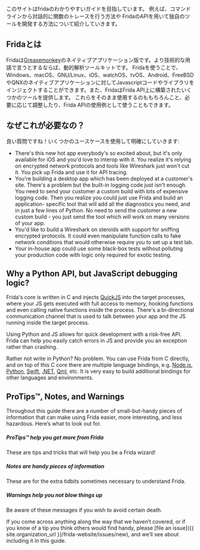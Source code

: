 このサイトはfridaのわかりやすいガイドを目指しています。
例えば、コマンドラインから対話的に関数のトレースを行う方法や
FridaのAPIを用いて独自のツールを開発する方法について紹介していきます。

## Fridaとは

Fridaは[Greasemonkey](https://addons.mozilla.org/en-US/firefox/addon/greasemonkey/)のネイティブアプリケーション版です。より技術的な用語で言うとするならば、動的解析ツールキットです。
Fridaを使うことで、Windows、macOS、GNU/Linux、iOS、watchOS、tvOS、Android、FreeBSDやQNXのネイティブアプリケーションに対してJavascriptコードやライブラリをインジェクトすることができます。また、FridaはFrida API上に構築されたいくつかのツールを提供します。
これらをそのまま使用するのももちろんこと、必要に応じて調整したり、Frida APIの使用例として使うこともできます。

## なぜこれが必要なの？

良い質問ですね！いくつかのユースケースを使用して明確にしていきます:

- There's this new hot app everybody's so excited about, but it's only
  available for iOS and you'd love to interop with it. You realize it's
  relying on encrypted network protocols and tools like Wireshark just
  won't cut it. You pick up Frida and use it for API tracing.
- You're building a desktop app which has been deployed at a customer's site.
  There's a problem but the built-in logging code just isn't enough. You
  need to send your customer a custom build with lots of expensive logging
  code. Then you realize you could just use Frida and build an application-
  specific tool that will add all the diagnostics you need, and in just a
  few lines of Python. No need to send the customer a new custom build - you
  just send the tool which will work on many versions of your app.
- You'd like to build a Wireshark on steroids with support for sniffing
  encrypted protocols. It could even manipulate function calls to fake network
  conditions that would otherwise require you to set up a test lab.
- Your in-house app could use some black-box tests without polluting your
  production code with logic only required for exotic testing.

## Why a Python API, but JavaScript debugging logic?

Frida's core is written in C and injects [QuickJS](https://bellard.org/quickjs/)
into the target processes, where your JS gets executed with full access to
memory, hooking functions and even calling native functions inside the process.
There's a bi-directional communication channel that is used to talk between your
app and the JS running inside the target process.

Using Python and JS allows for quick development with a risk-free API. Frida can
help you easily catch errors in JS and provide you an exception rather than
crashing.

Rather not write in Python?  No problem.  You can use Frida from C directly, and
on top of this C core there are multiple language bindings, e.g.
[Node.js](https://github.com/frida/frida-node),
[Python](https://github.com/frida/frida-python),
[Swift](https://github.com/frida/frida-swift),
[.NET](https://github.com/frida/frida-clr),
[Qml](https://github.com/frida/frida-qml), etc.  It is very easy to build
additional bindings for other languages and environments.

## ProTips™, Notes, and Warnings

Throughout this guide there are a number of small-but-handy pieces of
information that can make using Frida easier, more interesting, and less
hazardous. Here’s what to look out for.

<div class="note">
  <h5>ProTips™ help you get more from Frida</h5>
  <p>These are tips and tricks that will help you be a Frida wizard!</p>
</div>

<div class="note info">
  <h5>Notes are handy pieces of information</h5>
  <p>These are for the extra tidbits sometimes necessary to understand
     Frida.</p>
</div>

<div class="note warning">
  <h5>Warnings help you not blow things up</h5>
  <p>Be aware of these messages if you wish to avoid certain death.</p>
</div>

If you come across anything along the way that we haven’t covered, or if you
know of a tip you think others would find handy, please [file an
issue]({{ site.organization_url }}/frida-website/issues/new), and we’ll see about
including it in this guide.
